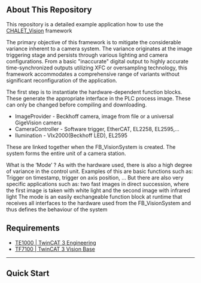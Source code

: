 ## About This Repository
This repository is a detailed example application how to use the [CHALET_Vision](https://github.com/Beckhoff-Switzerland/CHALET_Vision) framework

The primary objective of this framework is to mitigate the considerable variance inherent to a camera system. The variance originates at the image triggering stage and persists through various lighting and camera configurations. From a basic "inaccurate" digital output to highly accurate time-synchronized outputs utilizing XFC or oversampling technology, this framework accommodates a comprehensive range of variants without significant reconfiguration of the application.

The first step is to instantiate the hardware-dependent function blocks. These generate the appropriate interface in the PLC process image. These can only be changed before compiling and downloading.
- ImageProvider - Beckhoff camera, image from file or a universal GigeVision camera
- CameraController - Software trigger, EtherCAT, EL2258, EL2595,...
- llumination - VIx2000(Beckhoff LED), EL2595
  
These are linked together when the FB_VisionSystem is created. The system forms the entire unit of a camera station.

What is the ‘Mode’ ?
As with the hardware used, there is also a high degree of variance in the control unit. Examples of this are basic functions such as: Trigger on timestamp, trigger on axis position, ...
But there are also very specific applications such as: two fast images in direct succession, where the first image is taken with white light and the second image with infrared light
The mode is an easily exchangeable function block at runtime that receives all interfaces to the hardware used from the FB_VisionSystem and thus defines the behaviour of the system

## Requirements
- [TE1000 | TwinCAT 3 Engineering](https://www.beckhoff.com/en-en/products/automation/twincat/texxxx-twincat-3-engineering/te1000.html)
- [TF7100 | TwinCAT 3 Vision Base]( https://www.beckhoff.com/de-ch/produkte/automation/twincat/tfxxxx-twincat-3-functions/tf7xxx-vision/tf7100.html)



---
## Quick Start

